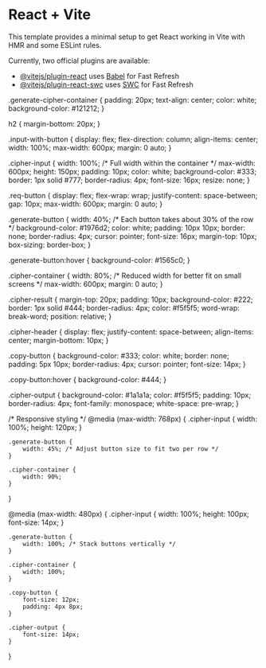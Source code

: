 # React + Vite

This template provides a minimal setup to get React working in Vite with HMR and some ESLint rules.

Currently, two official plugins are available:

- [@vitejs/plugin-react](https://github.com/vitejs/vite-plugin-react/blob/main/packages/plugin-react/README.md) uses [Babel](https://babeljs.io/) for Fast Refresh
- [@vitejs/plugin-react-swc](https://github.com/vitejs/vite-plugin-react-swc) uses [SWC](https://swc.rs/) for Fast Refresh





.generate-cipher-container {
    padding: 20px;
    text-align: center;
    color: white;
    background-color: #121212;
}

h2 {
    margin-bottom: 20px;
}

.input-with-button {
    display: flex;
    flex-direction: column;
    align-items: center;
    width: 100%;
    max-width: 600px;
    margin: 0 auto;
}

.cipher-input {
    width: 100%; /* Full width within the container */
    max-width: 600px;
    height: 150px;
    padding: 10px;
    color: white;
    background-color: #333;
    border: 1px solid #777;
    border-radius: 4px;
    font-size: 16px;
    resize: none;
}

.req-button {
    display: flex;
    flex-wrap: wrap;
    justify-content: space-between;
    gap: 10px;
    max-width: 600px;
    margin: 0 auto;
}

.generate-button {
    width: 40%; /* Each button takes about 30% of the row */
    background-color: #1976d2;
    color: white;
    padding: 10px 10px;
    border: none;
    border-radius: 4px;
    cursor: pointer;
    font-size: 16px;
    margin-top: 10px;
    box-sizing: border-box;
}

.generate-button:hover {
    background-color: #1565c0;
}

.cipher-container {
    width: 80%; /* Reduced width for better fit on small screens */
    max-width: 600px;
    margin: 0 auto;
}

.cipher-result {
    margin-top: 20px;
    padding: 10px;
    background-color: #222;
    border: 1px solid #444;
    border-radius: 4px;
    color: #f5f5f5;
    word-wrap: break-word;
    position: relative;
}

.cipher-header {
    display: flex;
    justify-content: space-between;
    align-items: center;
    margin-bottom: 10px;
}

.copy-button {
    background-color: #333;
    color: white;
    border: none;
    padding: 5px 10px;
    border-radius: 4px;
    cursor: pointer;
    font-size: 14px;
}

.copy-button:hover {
    background-color: #444;
}

.cipher-output {
    background-color: #1a1a1a;
    color: #f5f5f5;
    padding: 10px;
    border-radius: 4px;
    font-family: monospace;
    white-space: pre-wrap;
}

/* Responsive styling */
@media (max-width: 768px) {
    .cipher-input {
        width: 100%;
        height: 120px;
    }

    .generate-button {
        width: 45%; /* Adjust button size to fit two per row */
    }

    .cipher-container {
        width: 90%;
    }
}

@media (max-width: 480px) {
    .cipher-input {
        width: 100%;
        height: 100px;
        font-size: 14px;
    }

    .generate-button {
        width: 100%; /* Stack buttons vertically */
    }

    .cipher-container {
        width: 100%;
    }

    .copy-button {
        font-size: 12px;
        padding: 4px 8px;
    }

    .cipher-output {
        font-size: 14px;
    }
}
